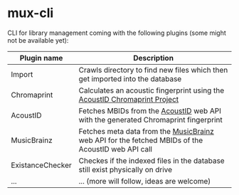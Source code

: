 # mux-cli

CLI for library management coming with the following plugins (some might not be available yet):

Plugin name | Description
------------|----------------
Import | Crawls directory to find new files which then get imported into the database
Chromaprint | Calculates an acoustic fingerprint using the [AcoustID Chromaprint Project](https://github.com/acoustid/chromaprint)
AcoustID | Fetches MBIDs from the [AcoustID](https://acoustid.org/) web API with the generated Chromaprint fingerprint
MusicBrainz | Fetches meta data from the [MusicBrainz](https://musicbrainz.org/) web API for the fetched MBIDs of the AcoustID web API call
ExistanceChecker | Checkes if the indexed files in the database still exist physically on drive
... | ... (more will follow, ideas are welcome)
